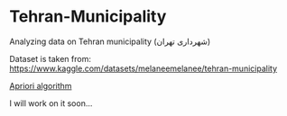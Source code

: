# Tehran-Municipality
Analyzing data on Tehran municipality (شهرداری تهران)


Dataset is taken from: https://www.kaggle.com/datasets/melaneemelanee/tehran-municipality

[Apriori algorithm](https://blog.faradars.org/association-rule-mining-and-apriori-algorithm-using-r/)

I will work on it soon...
